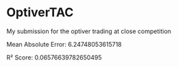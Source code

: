 # OptiverTAC
My submission for the optiver trading at close competition

Mean Absolute Error: 6.24748053615718

R² Score: 0.06576639782650495
